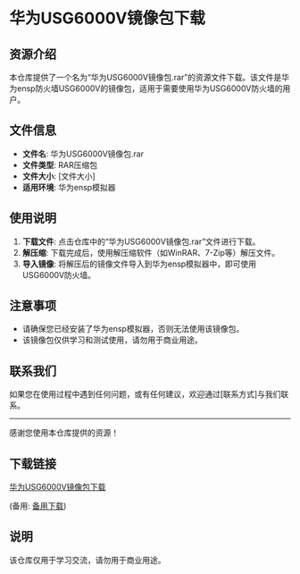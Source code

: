 # 华为USG6000V镜像包下载

## 资源介绍

本仓库提供了一个名为“华为USG6000V镜像包.rar”的资源文件下载。该文件是华为ensp防火墙USG6000V的镜像包，适用于需要使用华为USG6000V防火墙的用户。

## 文件信息

- **文件名**: 华为USG6000V镜像包.rar
- **文件类型**: RAR压缩包
- **文件大小**: [文件大小]
- **适用环境**: 华为ensp模拟器

## 使用说明

1. **下载文件**: 点击仓库中的“华为USG6000V镜像包.rar”文件进行下载。
2. **解压缩**: 下载完成后，使用解压缩软件（如WinRAR、7-Zip等）解压文件。
3. **导入镜像**: 将解压后的镜像文件导入到华为ensp模拟器中，即可使用USG6000V防火墙。

## 注意事项

- 请确保您已经安装了华为ensp模拟器，否则无法使用该镜像包。
- 该镜像包仅供学习和测试使用，请勿用于商业用途。

## 联系我们

如果您在使用过程中遇到任何问题，或有任何建议，欢迎通过[联系方式]与我们联系。

---

感谢您使用本仓库提供的资源！

## 下载链接
[华为USG6000V镜像包下载](https://pan.quark.cn/s/71291b1dba3d) 

(备用: [备用下载](https://pan.baidu.com/s/1ipJqfVNssRG7WdD4N1belg?pwd=1234))

## 说明

该仓库仅用于学习交流，请勿用于商业用途。
